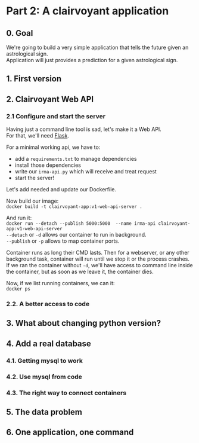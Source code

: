 # Part 2: A clairvoyant application

## 0. Goal
We're going to build a very simple application that tells the future given an astrological sign.  
Application will just provides a prediction for a given astrological sign.

## 1. First version

## 2. Clairvoyant Web API
### 2.1 Configure and start the server
Having just a command line tool is sad, let's make it a Web API.  
For that, we'll need [Flask](http://flask.pocoo.org/).  

For a minimal working api, we have to:  
- add a `requirements.txt` to manage dependencies  
- install those dependencies  
- write our `irma-api.py` which will receive and treat request  
- start the server!  

Let's add needed and update our Dockerfile.  
  
Now build our image:  
`docker build -t clairvoyant-app:v1-web-api-server .`

And run it:  
`docker run --detach --publish 5000:5000  --name irma-api clairvoyant-app:v1-web-api-server`  
`--detach`  or `-d` allows our container to run in background.  
`--publish` or `-p` allows to map container ports.  


Container runs as long their CMD lasts. Then for a webserver, or any other background task, container will run until we stop it or the process crashes.  
If we ran the container without `-d`, we'll have access to command line inside the container, but as soon as we leave it, the container dies. 


Now, if we list running containers, we can it:  
`docker ps`  


### 2.2. A better access to code  

## 3. What about changing python version?

## 4. Add a real database
### 4.1. Getting mysql to work
### 4.2. Use mysql from code
### 4.3. The right way to connect containers  

## 5. The data problem

## 6. One application, one command
